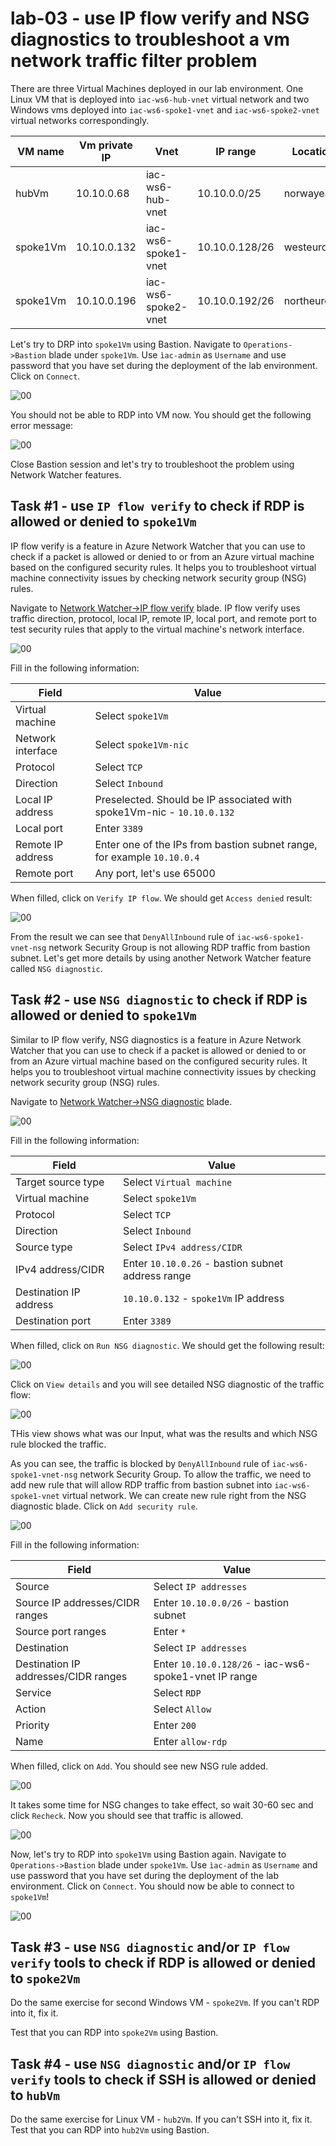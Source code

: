 # lab-03 - use IP flow verify and NSG diagnostics to troubleshoot a vm network traffic filter problem

There are three Virtual Machines deployed in our lab environment. One Linux VM that is deployed into `iac-ws6-hub-vnet` virtual network and two Windows vms deployed into `iac-ws6-spoke1-vnet` and `iac-ws6-spoke2-vnet` virtual networks correspondingly.

| VM name | Vm private IP |Vnet | IP range | Location |
|-----|------|---|----------|----------|
| hubVm | 10.10.0.68 | iac-ws6-hub-vnet | 10.10.0.0/25 | norwayeast |
| spoke1Vm | 10.10.0.132 | iac-ws6-spoke1-vnet | 10.10.0.128/26 | westeurope |
| spoke1Vm | 10.10.0.196 | iac-ws6-spoke2-vnet | 10.10.0.192/26 | northeurope |      

Let's try to DRP into `spoke1Vm` using Bastion. Navigate to `Operations->Bastion` blade under `spoke1Vm`. Use `ìac-admin` as `Username` and use password that you have set during the deployment of the lab environment. Click on `Connect`.

![00](../../assets/images/lab-03/rdp-1.png)

You should not be able to RDP into VM now. You should get the following error message:

![00](../../assets/images/lab-03/rdp-3.png)

Close Bastion session and let's try to troubleshoot the problem using Network Watcher features.

## Task #1 - use `IP flow verify` to check if RDP is allowed or denied to `spoke1Vm`

IP flow verify is a feature in Azure Network Watcher that you can use to check if a packet is allowed or denied to or from an Azure virtual machine based on the configured security rules. It helps you to troubleshoot virtual machine connectivity issues by checking network security group (NSG) rules. 

Navigate to [Network Watcher->IP flow verify](https://portal.azure.com/#view/Microsoft_Azure_Network/NetworkWatcherMenuBlade/~/verifyIPFlow) blade. 
IP flow verify uses traffic direction, protocol, local IP, remote IP, local port, and remote port to test security rules that apply to the virtual machine's network interface. 

![00](../../assets/images/lab-03/ip-flow-verify-1.png)

Fill in the following information:

| Field | Value |
|-------|-------|
| Virtual machine | Select `spoke1Vm` |
| Network interface | Select `spoke1Vm-nic` |
| Protocol | Select `TCP` |
| Direction | Select `Inbound` |
| Local IP address | Preselected. Should be IP associated with spoke1Vm-nic - `10.10.0.132`  |
| Local port | Enter `3389` |
| Remote IP address | Enter one of the IPs from bastion subnet range, for example `10.10.0.4`  |
| Remote port | Any port, let's use 65000 |

When filled, click on `Verify IP flow`. We should get `Access denied` result:

![00](../../assets/images/lab-03/ip-flow-verify-2.png)

From the result we can see that `DenyAllInbound` rule of `iac-ws6-spoke1-vnet-nsg` network Security Group is not allowing RDP traffic from bastion subnet. Let's get more details by using another Network Watcher feature called `NSG diagnostic`.

## Task #2 - use `NSG diagnostic` to check if RDP is allowed or denied to `spoke1Vm`

Similar to IP flow verify, NSG diagnostics is a feature in Azure Network Watcher that you can use to check if a packet is allowed or denied to or from an Azure virtual machine based on the configured security rules. It helps you to troubleshoot virtual machine connectivity issues by checking network security group (NSG) rules.

Navigate to [Network Watcher->NSG diagnostic](https://portal.azure.com/#view/Microsoft_Azure_Network/NetworkWatcherMenuBlade/~/nsgDiagnostic) blade.

![00](../../assets/images/lab-03/nsg-diag-01.png)

Fill in the following information:

| Field | Value |
|-------|-------|
| Target source type | Select `Virtual machine` |
| Virtual machine | Select `spoke1Vm` |
| Protocol | Select `TCP` |
| Direction | Select `Inbound` |
| Source type | Select `IPv4 address/CIDR` |
| IPv4 address/CIDR | Enter `10.10.0.26` - bastion subnet address range |
| Destination IP address |  `10.10.0.132` - `spoke1Vm` IP address  |
| Destination port | Enter `3389` |

When filled, click on `Run NSG diagnostic`. We should get the following result:

![00](../../assets/images/lab-03/nsg-diag-02.png)

Click on `View details` and you will see detailed NSG diagnostic of the traffic flow:

![00](../../assets/images/lab-03/nsg-spoke1-2.png)

THis view shows what was our Input, what was the results and which NSG rule blocked the traffic. 

As you can see, the traffic is blocked by `DenyAllInbound` rule of `iac-ws6-spoke1-vnet-nsg` network Security Group. To allow the traffic, we need to add new rule that will allow RDP traffic from bastion subnet into `iac-ws6-spoke1-vnet` virtual network.
We can create new rule right from the NSG diagnostic blade. Click on `Add security rule`.

![00](../../assets/images/lab-03/nsg-spoke1-3.png)

Fill in the following information:

| Field | Value |
|-------|-------|
| Source | Select `IP addresses` |
| Source IP addresses/CIDR ranges | Enter `10.10.0.0/26` - bastion subnet |
| Source port ranges | Enter `*` |
| Destination | Select `IP addresses` |
| Destination IP addresses/CIDR ranges | Enter `10.10.0.128/26` - iac-ws6-spoke1-vnet IP range |
| Service | Select `RDP` |
| Action | Select `Allow` |
| Priority | Enter `200` |
| Name | Enter `allow-rdp` |

When filled, click on `Add`. You should see new NSG rule added.

![00](../../assets/images/lab-03/nsg-spoke1-4.png)

It takes some time for NSG changes to take effect, so wait 30-60 sec and click `Recheck`. Now you should see that traffic is allowed.

![00](../../assets/images/lab-03/nsg-spoke1-5.png)


Now, let's try to RDP into `spoke1Vm` using Bastion again. Navigate to `Operations->Bastion` blade under `spoke1Vm`. Use `ìac-admin` as `Username` and use password that you have set during the deployment of the lab environment. Click on `Connect`. You should now be able to connect to `spoke1Vm`!

![00](../../assets/images/lab-03/rdp-ok.png)

## Task #3 - use `NSG diagnostic` and/or `IP flow verify` tools to check if RDP is allowed or denied to `spoke2Vm`

Do the same exercise for second Windows VM - `spoke2Vm`. If you can't RDP into it, fix it.

Test that you can RDP into `spoke2Vm` using Bastion.

## Task #4 - use `NSG diagnostic` and/or `IP flow verify` tools to check if SSH is allowed or denied to `hubVm`

Do the same exercise for Linux VM - `hub2Vm`. If you can't SSH into it, fix it.
Test that you can RDP into `hub2Vm` using Bastion.
